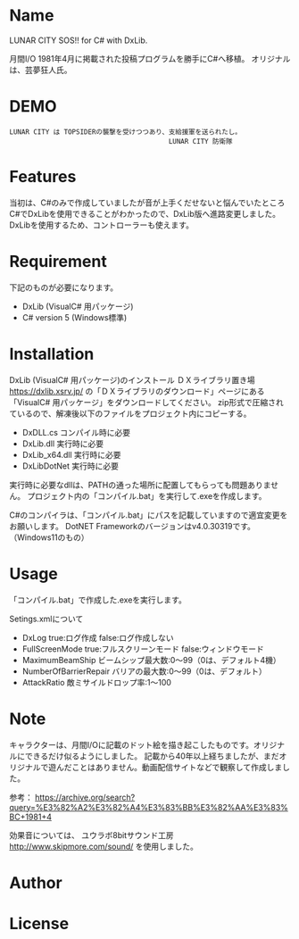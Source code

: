 # Name
LUNAR CITY SOS!! for C# with DxLib.

月間I/O 1981年4月に掲載された投稿プログラムを勝手にC#へ移植。
オリジナルは、芸夢狂人氏。

# DEMO
```2001年 1月 1日
LUNAR CITY は TOPSIDERの襲撃を受けつつあり、支給援軍を送られたし。
　　　　　　　　　　　　　　　　　　　　　　　　LUNAR CITY 防衛隊
```

# Features
当初は、C#のみで作成していましたが音が上手くだせないと悩んでいたところ
C#でDxLibを使用できることがわかったので、DxLib版へ進路変更しました。
DxLibを使用するため、コントローラーも使えます。

# Requirement
下記のものが必要になります。
* DxLib (VisualC# 用パッケージ)
* C# version 5 (Windows標準)

# Installation
DxLib (VisualC# 用パッケージ)のインストール
ＤＸライブラリ置き場　https://dxlib.xsrv.jp/ の「ＤＸライブラリのダウンロード」ページにある
「VisualC# 用パッケージ」をダウンロードしてください。
zip形式で圧縮されているので、解凍後以下のファイルをプロジェクト内にコピーする。
* DxDLL.cs       コンパイル時に必要
* DxLib.dll      実行時に必要
* DxLib_x64.dll  実行時に必要
* DxLibDotNet    実行時に必要

実行時に必要なdllは、PATHの通った場所に配置してもらっても問題ありません。
プロジェクト内の「コンパイル.bat」を実行して.exeを作成します。

C#のコンパイラは、「コンパイル.bat」にパスを記載していますので適宜変更をお願いします。
DotNET Frameworkのバージョンはv4.0.30319です。（Windows11のもの）

# Usage
「コンパイル.bat」で作成した.exeを実行します。

Setings.xmlについて
* DxLog                  true:ログ作成 false:ログ作成しない
* FullScreenMode         true:フルスクリーンモード false:ウィンドウモード
* MaximumBeamShip        ビームシップ最大数:0～99（0は、デフォルト4機）
* NumberOfBarrierRepair  バリアの最大数:0～99（0は、デフォルト）
* AttackRatio            敵ミサイルドロップ率:1～100

# Note
キャラクターは、月間I/Oに記載のドット絵を描き起こしたものです。オリジナルにできるだけ似るようにしました。
記載から40年以上経ちましたが、まだオリジナルで遊んだことはありません。動画配信サイトなどで観察して作成しました。

参考：
https://archive.org/search?query=%E3%82%A2%E3%82%A4%E3%83%BB%E3%82%AA%E3%83%BC+1981+4

効果音については、
ユウラボ8bitサウンド工房 http://www.skipmore.com/sound/ を使用しました。

# Author
 
# License
